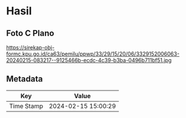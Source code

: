 # Hasil

## Foto C Plano

https://sirekap-obj-formc.kpu.go.id/ca63/pemilu/ppwp/33/29/15/20/06/3329152006063-20240215-083217--9125466b-ecdc-4c39-b3ba-0496b711bf51.jpg


## Metadata

| Key        | Value               |
| ---------- | ------------------- |
| Time Stamp | 2024-02-15 15:00:29 |




